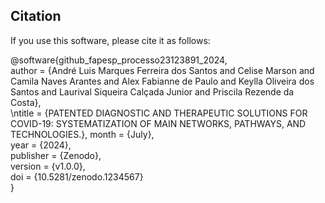 ## Citation

If you use this software, please cite it as follows:

@software{github_fapesp_processo23123891_2024,<br />
author = {André Luis Marques Ferreira dos Santos and Celise Marson and Camila Naves Arantes and Alex Fabianne de Paulo and Keylla Oliveira dos Santos and Laurival Siqueira Calçada Junior and Priscila Rezende da Costa},<br />
\ntitle = {PATENTED DIAGNOSTIC AND THERAPEUTIC SOLUTIONS FOR COVID-19: SYSTEMATIZATION OF MAIN NETWORKS, PATHWAYS, AND TECHNOLOGIES.},
month = {July},<br />
year = {2024},<br />
publisher = {Zenodo},<br />
version = {v1.0.0},<br />
doi = {10.5281/zenodo.1234567}<br />
}
